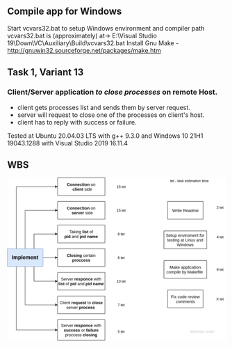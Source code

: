 ## Compile app for Windows 
Start vcvars32.bat to setup Windows environment and compiler path
vcvars32.bat is (approximately) at-> E:\Visual Studio 19\Down\VC\Auxiliary\Build\vcvars32.bat
Install Gnu Make - http://gnuwin32.sourceforge.net/packages/make.htm


## Task 1, Variant 13
### Client/Server application **to* close processes* on remote Host.
- client gets processes list and sends them by server request.
- server will request to close one of the processes on client's host.
- client has to reply with success or failure.

Tested at Ubuntu 20.04.03 LTS with g++ 9.3.0 and Windows 10 21H1 19043.1288 with Visual Studio 2019 16.11.4

## WBS
![Work Breakdown Structure](/wbs.png)
